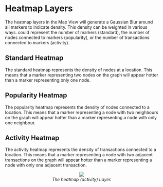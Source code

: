 # Heatmap Layers

The heatmap layers in the Map View will generate a Gaussian Blur around
all markers to indicate density. This density can be weighted in various
ways. could represent the number of markers (standard), the number of
nodes connected to markers (popularity), or the number of transactions
connected to markers (activity).

## Standard Heatmap

The standard heatmap represents the density of nodes at a location. This
means that a marker representing two nodes on the graph will appear
hotter than a marker representing only one node.

## Popularity Heatmap

The popularity heatmap represents the density of nodes connected to a
location. This means that a marker representing a node with two
neighbours on the graph will appear hotter than a marker representing a
node with only one neighbour.

## Activity Heatmap

The activity heatmap represents the density of transactions connected to
a location. This means that a marker representing a node with two
adjacent transactions on the graph will appear hotter than a marker
representing a node with only one adjacent transaction.

<div style="text-align: center">

![](resources/mapview-layers-heatmap.png)  
*The heatmap (activity) Layer.*

</div>
